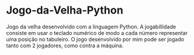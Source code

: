 # Jogo-da-Velha-Python
Jogo da velha desenvolvido com a linguagem Python. A jogabillidade consiste em usar o teclado numérico de modo a cada número representar uma posição no tabuleiro. O jogo desenvolvido por mim pode ser jogado tanto com 2 jogadores, como contra a máquina.
